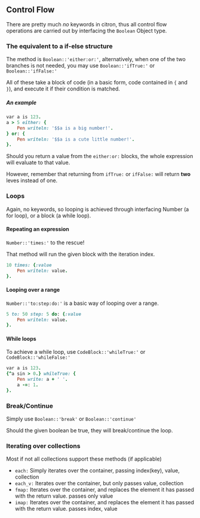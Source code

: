 ## Control Flow

There are pretty much _no_ keywords in citron, thus all control flow operations are carried out by interfacing the `Boolean` Object type.

### The equivalent to a if-else structure

The method is `Boolean::'either:or:'`, alternatively, when one of the two branches is not needed, you may use `Boolean::'ifTrue:'` or `Boolean::'ifFalse:'`

All of these take a block of code \(in a basic form, code contained in `{` and `}`\), and execute it if their condition is matched.

##### An example

```ruby
var a is 123.
a > 5 either: { 
    Pen writeln: '$$a is a big number!'. 
} or: { 
    Pen writeln: '$$a is a cute little number!'. 
}.
```

Should you return a value from the `either:or:` blocks, the whole expression will evaluate to that value.

However, remember that returning from `ifTrue:` or `ifFalse:` will return **two** leves instead of one.

### Loops

Again, no keywords, so looping is achieved through interfacing Number \(a for loop\), or a block \(a while loop\).

#### Repeating an expression

`Number::'times:'` to the rescue!

That method will run the given block with the iteration index.

```ruby
10 times: {:value
    Pen writeln: value.
}.
```

#### Looping over a range

`Number::'to:step:do:'` is a basic way of looping over a range.

```ruby
5 to: 50 step: 5 do: {:value
    Pen writeln: value.
}.
```

#### While loops

To achieve a while loop, use `CodeBlock::'whileTrue:'` or `CodeBlock::'whileFalse:'`

```ruby
var a is 123.
{^a sin > 0.} whileTrue: {
    Pen write: a + ' '.
    a -=: 1.
}.
```

### Break/Continue

Simply use `Boolean::'break'` or `Boolean::'continue'`

Should the given boolean be true, they will break/continue the loop.

### Iterating over collections

Most if not all collections support these methods \(if applicable\)

* `each:` Simply iterates over the container, passing index(key), value, collection
* `each_v:` Iterates over the container, but only passes value, collection
* `fmap:` Iterates over the container, and replaces the element it has passed with the return value. passes only value
* `imap:` Iterates over the container, and replaces the element it has passed with the return value. passes index, value



